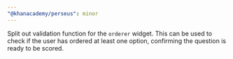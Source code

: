 ```yaml
---
"@khanacademy/perseus": minor
---
```


Split out validation function for the `orderer` widget. This can be used to check if the user has ordered at least one option, confirming the question is ready to be scored.
